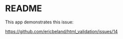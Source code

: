 # README

This app demonstrates this issue:

https://github.com/ericbeland/html_validation/issues/14
